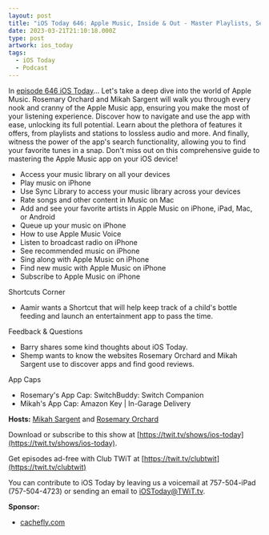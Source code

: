 ```yaml
---
layout: post
title: "iOS Today 646: Apple Music, Inside & Out - Master Playlists, Search & More!"
date: 2023-03-21T21:10:18.000Z
type: post
artwork: ios_today
tags:
  - iOS Today
  - Podcast
---
```

In [episode 646 iOS Today](https://twit.tv/shows/ios-today/episodes/646)...
Let's take a deep dive into the world of Apple Music. Rosemary Orchard and Mikah Sargent will walk you through every nook and cranny of the Apple Music app, ensuring you make the most of your listening experience. Discover how to navigate and use the app with ease, unlocking its full potential. Learn about the plethora of features it offers, from playlists and stations to lossless audio and more. And finally, witness the power of the app's search functionality, allowing you to find your favorite tunes in a snap. Don't miss out on this comprehensive guide to mastering the Apple Music app on your iOS device!

- Access your music library on all your devices
- Play music on iPhone
- Use Sync Library to access your music library across your devices
- Rate songs and other content in Music on Mac
- Add and see your favorite artists in Apple Music on iPhone, iPad, Mac, or Android
- Queue up your music on iPhone
- How to use Apple Music Voice
- Listen to broadcast radio on iPhone
- See recommended music on iPhone
- Sing along with Apple Music on iPhone
- Find new music with Apple Music on iPhone
- Subscribe to Apple Music on iPhone

  
Shortcuts Corner

- Aamir wants a Shortcut that will help keep track of a child's bottle feeding and launch an entertainment app to pass the time.

  
Feedback & Questions

- Barry shares some kind thoughts about iOS Today.
- Shemp wants to know the websites Rosemary Orchard and Mikah Sargent use to discover apps and find good reviews.

  
App Caps

- Rosemary's App Cap: SwitchBuddy: Switch Companion
- Mikah's App Cap: Amazon Key | In-Garage Delivery

**Hosts:** [Mikah Sargent](https://twit.tv/people/mikah-sargent) and [Rosemary Orchard](https://twit.tv/people/rosemary-orchard)

Download or subscribe to this show at [https://twit.tv/shows/ios-today](https://twit.tv/shows/ios-today).

Get episodes ad-free with Club TWiT at [https://twit.tv/clubtwit](https://twit.tv/clubtwit)

You can contribute to iOS Today by leaving us a voicemail at 757-504-iPad (757-504-4723) or sending an email to [iOSToday@TWiT.tv](mailto:iOSToday@TWiT.tv).

**Sponsor:**

- [cachefly.com](https://cachefly.com)
